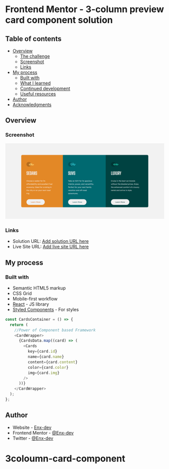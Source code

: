 # Frontend Mentor - 3-column preview card component solution

## Table of contents

- [Overview](#overview)
  - [The challenge](#the-challenge)
  - [Screenshot](#screenshot)
  - [Links](#links)
- [My process](#my-process)
  - [Built with](#built-with)
  - [What I learned](#what-i-learned)
  - [Continued development](#continued-development)
  - [Useful resources](#useful-resources)
- [Author](#author)
- [Acknowledgments](#acknowledgments)

## Overview

### Screenshot

![](/public//images//download.png)

### Links

- Solution URL: [Add solution URL here](https://your-solution-url.com)
- Live Site URL: [Add live site URL here](https://your-live-site-url.com)

## My process

### Built with

- Semantic HTML5 markup
- CSS Grid
- Mobile-first workflow
- [React](https://reactjs.org/) - JS library
- [Styled Components](https://styled-components.com/) - For styles

```js
const CardsContainer = () => {
  return (
    //Power of Component based Framework
    <CardWrapper>
      {CardsData.map((card) => (
        <Cards
          key={card.id}
          name={card.name}
          content={card.content}
          color={card.color}
          img={card.img}
        />
      ))}
    </CardWrapper>
  );
};
```

## Author

- Website - [Enx-dev](https://portfollio-one.vercel.app/)
- Frontend Mentor - [@Enx-dev](https://www.frontendmentor.io/profile/Enx-dev)
- Twitter - [@Enx-dev](https://www.twitter.com/Enx-dev)
# 3coloumn-card-component
